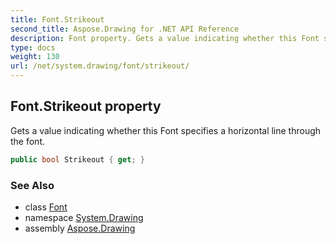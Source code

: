 ```yaml
---
title: Font.Strikeout
second_title: Aspose.Drawing for .NET API Reference
description: Font property. Gets a value indicating whether this Font specifies a horizontal line through the font
type: docs
weight: 130
url: /net/system.drawing/font/strikeout/
---
```

## Font.Strikeout property

Gets a value indicating whether this Font specifies a horizontal line through the font.

```csharp
public bool Strikeout { get; }
```

### See Also

* class [Font](../)
* namespace [System.Drawing](../../font/)
* assembly [Aspose.Drawing](../../../)


